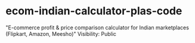 # ecom-indian-calculator-plas-code
"E-commerce profit &amp; price comparison calculator for Indian marketplaces (Flipkart, Amazon, Meesho)"  Visibility: Public

